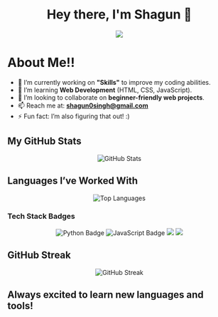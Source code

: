 <h1 align="center">Hey there, I'm Shagun 👋</h1>

<p align="center">
  <img src="https://media.giphy.com/media/v1.Y2lkPTc5MGI3NjExZHpsNGU4MnJ4dzhqMnVxOHZ6emt4MjdzcmZ5d3V6c3NpYnZtcmhuOCZlcD12MV9naWZzX3NlYXJjaCZjdD1n/2IudUHdI075HL02Pkk/giphy.gif" />
</p>

# About Me!!
- 🔭 I’m currently working on **"Skills"** to improve my coding abilities.
- 🌱 I’m learning **Web Development** (HTML, CSS, JavaScript).
- 👯 I’m looking to collaborate on **beginner-friendly web projects**.
- 📫 Reach me at: **shagun0singh@gmail.com**
- ⚡ Fun fact: I’m also figuring that out! :)

## My GitHub Stats
<p align="center">
  <img src="https://github-readme-stats.vercel.app/api?username=shagun0singh&show_icons=true&theme=radical" alt="GitHub Stats" />
</p>

## Languages I’ve Worked With
<p align="center">
  <img src="https://github-readme-stats.vercel.app/api/top-langs/?username=shagun0singh&layout=compact&theme=dracula" alt="Top Languages" />
</p>

### Tech Stack Badges
<p align="center">
  <img src="https://img.shields.io/badge/Python-3776AB?style=for-the-badge&logo=python&logoColor=white" alt="Python Badge" />
  <img src="https://img.shields.io/badge/JavaScript-F7DF1E?style=for-the-badge&logo=javascript&logoColor=black" alt="JavaScript Badge" />
  <img src="https://img.shields.io/badge/HTML5-E34F26?style=for-the-badge&logo=html5&logoColor=white"/>
  <img src="https://img.shields.io/badge/CSS3-1572B6?style=for-the-badge&logo=css3&logoColor=white" />
</p>

## GitHub Streak
<p align="center">
  <img src="https://github-readme-streak-stats.herokuapp.com/?user=shagun0singh&theme=dark" alt="GitHub Streak" />
</p>


## Always excited to learn new languages and tools! 
